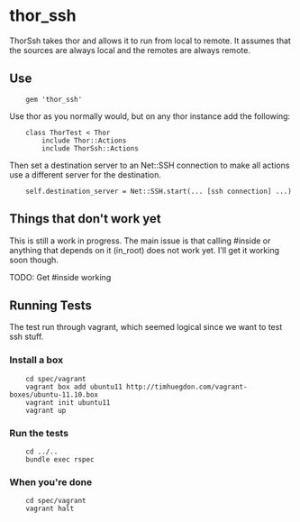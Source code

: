 # thor_ssh

ThorSsh takes thor and allows it to run from local to remote.
It assumes that the sources are always local and the remotes
are always remote.

## Use
		gem 'thor_ssh'

Use thor as you normally would, but on any thor instance add the following:

		class ThorTest < Thor
			include Thor::Actions
			include ThorSsh::Actions

Then set a destination server to an Net::SSH connection to make all actions use a different server for the destination.

		self.destination_server = Net::SSH.start(... [ssh connection] ...)

## Things that don't work yet

This is still a work in progress.  The main issue is that calling #inside or anything that depends on it (in_root) does not work yet.  I'll get it working soon though.

TODO: Get #inside working

## Running Tests
The test run through vagrant, which seemed logical since we want to test ssh stuff.

### Install a box
		cd spec/vagrant
		vagrant box add ubuntu11 http://timhuegdon.com/vagrant-boxes/ubuntu-11.10.box
		vagrant init ubuntu11
		vagrant up

### Run the tests
		cd ../..
		bundle exec rspec
		
### When you're done
		cd spec/vagrant
		vagrant halt